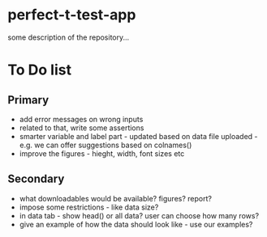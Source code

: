 # perfect-t-test-app

some description of the repository...

# To Do list

## Primary 
- add error messages on wrong inputs  
- related to that, write some assertions  
- smarter variable and label part - updated based on data file uploaded - e.g. we can offer suggestions based on colnames()  
- improve the figures - hieght, width, font sizes etc

## Secondary  
- what downloadables would be available? figures? report?  
- impose some restrictions - like data size?  
- in data tab - show head() or all data? user can choose how many rows?  
- give an example of how the data should look like - use our examples?
